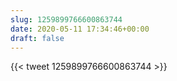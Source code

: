 ```yaml
---
slug: 1259899766600863744
date: 2020-05-11 17:34:46+00:00
draft: false
---
```


{{< tweet 1259899766600863744 >}}

